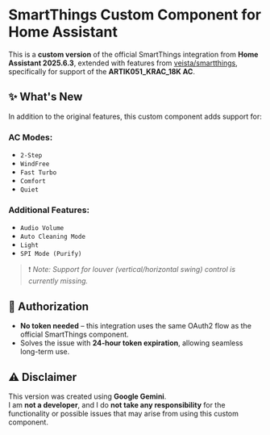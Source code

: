 # SmartThings Custom Component for Home Assistant

This is a **custom version** of the official SmartThings integration from **Home Assistant 2025.6.3**, extended with features from [veista/smartthings](https://github.com/veista/smartthings), specifically for support of the **ARTIK051_KRAC_18K AC**.

## ✨ What's New

In addition to the original features, this custom component adds support for:

### AC Modes:
- `2-Step`
- `WindFree`
- `Fast Turbo`
- `Comfort`
- `Quiet`

### Additional Features:
- `Audio Volume`
- `Auto Cleaning Mode`
- `Light`
- `SPI Mode (Purify)`

> ❗ *Note: Support for louver (vertical/horizontal swing) control is currently missing.*

## 🔐 Authorization

- **No token needed** – this integration uses the same OAuth2 flow as the official SmartThings component.
- Solves the issue with **24-hour token expiration**, allowing seamless long-term use.

## ⚠️ Disclaimer

This version was created using **Google Gemini**.  
I am **not a developer**, and I do **not take any responsibility** for the functionality or possible issues that may arise from using this custom component.
